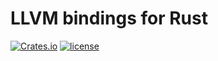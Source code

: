 # LLVM bindings for Rust

[![Crates.io](https://img.shields.io/crates/v/hllvm.svg)](https://crates.io/crates/hllvm)
[![license](https://img.shields.io/github/license/dylanmckay/llvm-rs.svg)]()
